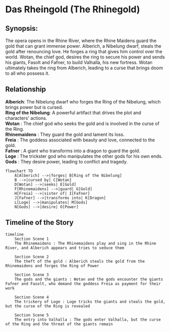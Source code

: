 # Das Rheingold (The Rhinegold)

## Synopsis:

The opera opens in the Rhine River, where the Rhine Maidens guard the gold that can grant immense power. Alberich, a Nibelung dwarf, steals the gold after renouncing love. He forges a ring that gives him control over the world. Wotan, the chief god, desires the ring to secure his power and sends his giants, Fasolt and Fafner, to build Valhalla, his new fortress. Wotan ultimately takes the ring from Alberich, leading to a curse that brings doom to all who possess it.

## Relationship

**Alberich**: The Nibelung dwarf who forges the Ring of the Nibelung, which brings power but is cursed.<br>
**Ring of the Nibelung**: A powerful artifact that drives the plot and characters' actions.<br>
**Wotan** : The chief god who seeks the gold and is involved in the curse of the Ring.<br>
**Rhinemaidens** : They guard the gold and lament its loss.<br>
**Freia** : The goddess associated with beauty and love, connected to the gold.<br>
**Fafner** : A giant who transforms into a dragon to guard the gold.<br>
**Loge** : The trickster god who manipulates the other gods for his own ends.<br>
**Gods** : They desire power, leading to conflict and tragedy.<br>

```mermaid
flowchart TD
    A[Alberich] -->|forges| B[Ring of the Nibelung]
    B -->|cursed by| C[Wotan]
    D[Wotan] -->|seeks| E[Gold]
    F[Rhinemaidens] -->|guard| G[Gold]
    H[Freia] -->|sister of| I[Fafner]
    J[Fafner] -->|transforms into| K[Dragon]
    L[Loge] -->|manipulates| M[Gods]
    N[Gods] -->|desire| O[Power]
```

## Timeline of the Story

```mermaid
timeline
    Section Scene 1
    The Rhinemaidens : The Rhinemaidens play and sing in the Rhine River, and Alberich appears and tries to seduce them

    Section Scene 2
    The theft of the gold : Alberich steals the gold from the Rhinemaidens and forges the Ring of Power

    Section Scene 3
    The gods and the giants : Wotan and the gods encounter the giants Fafner and Fasolt, who demand the goddess Freia as payment for their work

    Section Scene 4
    The trickery of Loge : Loge tricks the giants and steals the gold, but the curse of the Ring is revealed

    Section Scene 5
    The entry into Valhalla : The gods enter Valhalla, but the curse of the Ring and the threat of the giants remain
```
